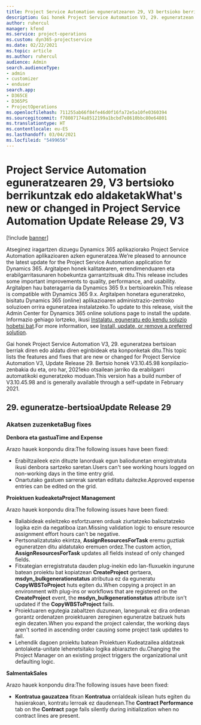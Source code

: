 ```yaml
---
title: Project Service Automation eguneratzearen 29, V3 bertsioko berrikuntzak edo aldaketak
description: Gai honek Project Service Automation V3, 29. eguneratzean erabilgarri dauden eginbideak eta konponketak ditu.
author: ruhercul
manager: kfend
ms.service: project-operations
ms.custom: dyn365-projectservice
ms.date: 02/22/2021
ms.topic: article
ms.author: ruhercul
audience: Admin
search.audienceType:
- admin
- customizer
- enduser
search.app:
- D365CE
- D365PS
- ProjectOperations
ms.openlocfilehash: 711255ab66f84fe46d0f16fa72e5a10fe0360394
ms.sourcegitcommit: f78087174a8512199a1bcbd7e8610bbc80e64801
ms.translationtype: HT
ms.contentlocale: eu-ES
ms.lasthandoff: 03/04/2021
ms.locfileid: "5499656"
---
```

# <a name="whats-new-or-changed-in-project-service-automation-update-release-29-v3"></a><span data-ttu-id="59927-103">Project Service Automation eguneratzearen 29, V3 bertsioko berrikuntzak edo aldaketak</span><span class="sxs-lookup"><span data-stu-id="59927-103">What's new or changed in Project Service Automation Update Release 29, V3</span></span>

[!include [banner](../includes/psa-now-project-operations.md)]

<span data-ttu-id="59927-104">Atseginez iragartzen dizuegu Dynamics 365 aplikaziorako Project Service Automation aplikazioaren azken eguneratzea.</span><span class="sxs-lookup"><span data-stu-id="59927-104">We’re pleased to announce the latest update for the Project Service Automation application for Dynamics 365.</span></span> <span data-ttu-id="59927-105">Argitalpen honek kalitatearen, errendimenduaren eta erabilgarritasunaren hobekuntza garrantzitsuak ditu.</span><span class="sxs-lookup"><span data-stu-id="59927-105">This release includes some important improvements to quality, performance, and usability.</span></span> <span data-ttu-id="59927-106">Argitalpen hau bateragarria da Dynamics 365 9.x bertsioarekin.</span><span class="sxs-lookup"><span data-stu-id="59927-106">This release is compatible with Dynamics 365 9.x.</span></span> <span data-ttu-id="59927-107">Argitalpen honetara eguneratzeko, bisitatu Dynamics 365 (online) aplikazioaren administrazio-zentroko soluzioen orrira eguneratzea instalatzeko.</span><span class="sxs-lookup"><span data-stu-id="59927-107">To update to this release, visit the Admin Center for Dynamics 365 online solutions page to install the update.</span></span> <span data-ttu-id="59927-108">Informazio gehiago lortzeko, ikusi [Instalatu, eguneratu edo kendu soluzio hobetsi bat](https://docs.microsoft.com/power-platform/admin/install-remove-preferred-solution).</span><span class="sxs-lookup"><span data-stu-id="59927-108">For more information, see [Install, update, or remove a preferred solution](https://docs.microsoft.com/power-platform/admin/install-remove-preferred-solution).</span></span>

<span data-ttu-id="59927-109">Gai honek Project Service Automation V3, 29. eguneratzea bertsioan berriak diren edo aldatu diren eginbideak eta konponketak ditu.</span><span class="sxs-lookup"><span data-stu-id="59927-109">This topic lists the features and fixes that are new or changed for Project Service Automation V3, Update Release 29.</span></span> <span data-ttu-id="59927-110">Bertsio honek V3.10.45.98 konpilazio-zenbakia du eta, oro har, 2021eko otsailean jarriko da erabilgarri automatikoki eguneratzeko moduan.</span><span class="sxs-lookup"><span data-stu-id="59927-110">This version has a build number of V3.10.45.98 and is generally available through a self-update in February 2021.</span></span>

## <a name="update-release-29"></a><span data-ttu-id="59927-111">29. eguneratze-bertsioa</span><span class="sxs-lookup"><span data-stu-id="59927-111">Update Release 29</span></span>

### <a name="bug-fixes"></a><span data-ttu-id="59927-112">Akatsen zuzenketa</span><span class="sxs-lookup"><span data-stu-id="59927-112">Bug fixes</span></span>

<span data-ttu-id="59927-113">**Denbora eta gastua**</span><span class="sxs-lookup"><span data-stu-id="59927-113">**Time and Expense**</span></span>

<span data-ttu-id="59927-114">Arazo hauek konpondu dira:</span><span class="sxs-lookup"><span data-stu-id="59927-114">The following issues have been fixed:</span></span>

- <span data-ttu-id="59927-115">Erabiltzaileek ezin dituzte lanorduak egun baliodunetan erregistratuta ikusi denbora sartzeko saretan.</span><span class="sxs-lookup"><span data-stu-id="59927-115">Users can't see working hours logged on non-working days in the time entry grid.</span></span>
- <span data-ttu-id="59927-116">Onartutako gastuen sarrerak saretan editatu daitezke.</span><span class="sxs-lookup"><span data-stu-id="59927-116">Approved expense entries can be edited on the grid.</span></span>

<span data-ttu-id="59927-117">**Proiektuen kudeaketa**</span><span class="sxs-lookup"><span data-stu-id="59927-117">**Project Management**</span></span>

<span data-ttu-id="59927-118">Arazo hauek konpondu dira:</span><span class="sxs-lookup"><span data-stu-id="59927-118">The following issues have been fixed:</span></span>

- <span data-ttu-id="59927-119">Baliabideak esleitzeko esfortzuaren orduak ziurtatzeko balioztatzeko logika ezin da negatiboa izan.</span><span class="sxs-lookup"><span data-stu-id="59927-119">Missing validation logic to ensure resource assignment effort hours can't be negative.</span></span>
- <span data-ttu-id="59927-120">Pertsonalizatutako ekintza, **AssignResourcesForTask** eremu guztiak eguneratzen ditu aldatutako eremuen ordez.</span><span class="sxs-lookup"><span data-stu-id="59927-120">The custom action, **AssignResourcesForTask** updates all fields instead of only changed fields.</span></span>
- <span data-ttu-id="59927-121">Fitxategian erregistratuta dauden plug-inekin edo lan-fluxuekin ingurune batean proiektu bat kopiatzean **CreateProject** gertaera, **msdyn_bulkgenerationstatus** atributua ez da eguneratu **CopyWBSToProject** huts egiten du.</span><span class="sxs-lookup"><span data-stu-id="59927-121">When copying a project in an environment with plug-ins or workflows that are registered on the **CreateProject** event, the **msdyn_bulkgenerationstatus** attribute isn't updated if the **CopyWBSToProject** fails.</span></span>
- <span data-ttu-id="59927-122">Proiektuaren egutegia zabaltzen duzunean, lanegunak ez dira ordenan gorantz ordenatzen proiektuaren zereginen eguneratze batzuek huts egin dezaten.</span><span class="sxs-lookup"><span data-stu-id="59927-122">When you expand the project calendar, the working days aren't sorted in ascending order causing some project task updates to fail.</span></span>
- <span data-ttu-id="59927-123">Lehendik dagoen proiektu batean Proiektuen Kudeatzailea aldatzeak antolaketa-unitate lehenetsitako logika abiarazten du.</span><span class="sxs-lookup"><span data-stu-id="59927-123">Changing the Project Manager on an existing project triggers the organizational unit defaulting logic.</span></span>

<span data-ttu-id="59927-124">**Salmentak**</span><span class="sxs-lookup"><span data-stu-id="59927-124">**Sales**</span></span>

<span data-ttu-id="59927-125">Arazo hauek konpondu dira:</span><span class="sxs-lookup"><span data-stu-id="59927-125">The following issues have been fixed:</span></span>

- <span data-ttu-id="59927-126">**Kontratua gauzatzea** fitxan **Kontratua** orrialdeak isilean huts egiten du hasierakoan, kontratu lerroak ez daudenean.</span><span class="sxs-lookup"><span data-stu-id="59927-126">The **Contract Performance** tab on the **Contract** page fails silently during initialization when no contract lines are present.</span></span>
